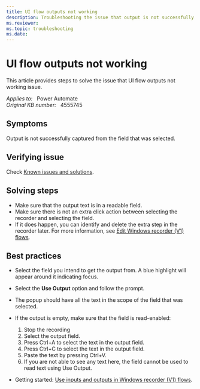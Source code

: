 ```yaml
---
title: UI flow outputs not working
description: Troubleshooting the issue that output is not successfully captured from the field that was selected.
ms.reviewer: 
ms.topic: troubleshooting
ms.date: 
---
```

# UI flow outputs not working

This article provides steps to solve the issue that UI flow outputs not working issue.

_Applies to:_ &nbsp; Power Automate  
_Original KB number:_ &nbsp; 4555745

## Symptoms

Output is not successfully captured from the field that was selected.

## Verifying issue

Check [Known issues and solutions](/power-automate/desktop-flows/create-desktop#known-issues-and-solutions).

## Solving steps

- Make sure that the output text is in a readable field.
- Make sure there is not an extra click action between selecting the recorder and selecting the field.
- If it does happen, you can identify and delete the extra step in the recorder later. For more information, see [Edit Windows recorder (V1) flows](/power-automate/desktop-flows/edit-desktop).

## Best practices

- Select the field you intend to get the output from. A blue highlight will appear around it indicating focus.
- Select the **Use Output** option and follow the prompt.
- The popup should have all the text in the scope of the field that was selected.
- If the output is empty, make sure that the field is read-enabled:

  1. Stop the recording
  2. Select the output field.
  3. Press Ctrl+A to select the text in the output field.
  4. Press Ctrl+C to select the text in the output field.
  5. Paste the text by pressing Ctrl+V.
  6. If you are not able to see any text here, the field cannot be used to read text using Use Output.

- Getting started: [Use inputs and outputs in Windows recorder (V1) flows](/power-automate/desktop-flows/inputs-outputs-desktop).
